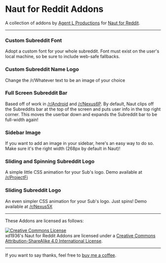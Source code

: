 # Naut for Reddit Addons

A collection of addons by [Agent L Productions](http://agentl.productions) for [Naut for Reddit](https://github.com/Axel--/Naut-for-reddit).

- - -

### Custom Subreddit Font

Adopt a custom font for your whole subreddit. Font must exist on the user's local machine, so be sure to include web-safe fallbacks.

### Custom Subreddit Name Logo

Change the /r/Whatever text to be an image of your choice

### Full Screen Subreddit Bar

Based off of work in [/r/Android](https://reddit.com/r/Android) and [/r/Nexus6P](https://reddit.com/r/Nexus6P). By default, Naut clips off the Subreddits bar at the top of the screen and puts user info in the top right corner. This moves the userbar down and expands the Subreddit bar to be full-width again!

### Sidebar Image

If you want to add an  image in your sidebar, here's an easy way to do so. Make sure it's the right width (268px by default in Naut)!

### Sliding and Spinning Subreddit Logo

A simple little CSS animation for your Sub's logo. Demo available at [/r/ProjectFi](https://reddit.com/r/ProjectFi)

### Sliding Subreddit Logo

An even simpler CSS animation for your Sub's logo. Just spins! Demo available at [/r/Nexus5X](https://reddit.com/r/Nexus5X)

- - -

These Addons are licensed as follows:  

[![Creative Commons License](https://i.creativecommons.org/l/by-sa/4.0/88x31.png)](http://creativecommons.org/licenses/by-sa/4.0/)  
<span xmlns:dct="http://purl.org/dc/terms/" property="dct:title">xd1936's Naut for Reddit Addons</span> are licensed under a [Creative Commons Attribution-ShareAlike 4.0 International License](http://creativecommons.org/licenses/by-sa/4.0/).

- - -

If you want to say thanks, feel free to [buy me a coffee](https://www.paypal.com/cgi-bin/webscr?cmd=_s-xclick&hosted_button_id=D9SUF7D2LG7NQ).
